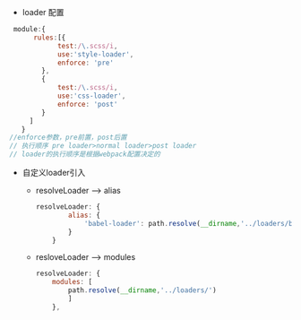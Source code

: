 <!--
 * @Description: @Description
 * @Author: zhouy
 * @Date: 2021-12-01 15:27:13
 * @LastEditTime: 2021-12-02 09:16:33
 * @LastEditors: zhouy
-->
 * loader 配置

```js
 module:{
      rules:[{
            test:/\.scss/i,
            use:'style-loader',
            enforce: 'pre'
      	},
        {
            test:/\.scss/i,
            use:'css-loader',
            enforce: 'post'
      	}
     ]
   }
//enforce参数，pre前置，post后置
// 执行顺序 pre loader>normal loader>post loader
// loader的执行顺序是根据webpack配置决定的
```

- 自定义loader引入

  - resolveLoader --> alias

    ```js
    resolveLoader: {
            alias: {
                'babel-loader': path.resolve(__dirname,'../loaders/babel-loader.js')
            }
        }
    ```

  - resloveLoader --> modules

    ```js
    resolveLoader: {       
    	modules: [
            path.resolve(__dirname,'../loaders/') 
        	]   
        },
    ```

    